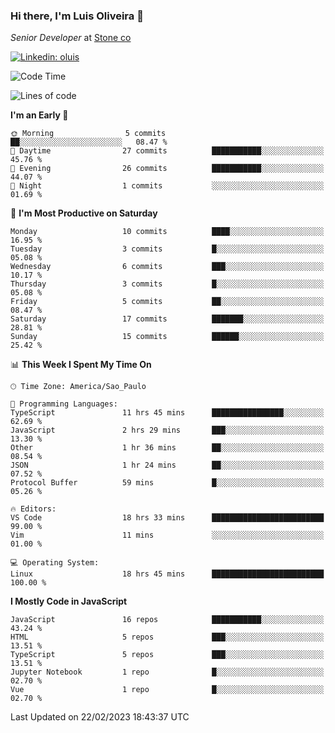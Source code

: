 ### Hi there, I'm Luis Oliveira 👋
*Senior Developer* at [Stone co](https://www.stone.com.br)  

[![Linkedin: oluis](https://img.shields.io/badge/-ooluis-blue?style=flat-square&logo=Linkedin&logoColor=white&link=https://www.linkedin.com/in/ooluis)](https://www.linkedin.com/in/ooluis/)

<!--START_SECTION:waka-->
![Code Time](http://img.shields.io/badge/Code%20Time-2%2C857%20hrs%2033%20mins-blue)

![Lines of code](https://img.shields.io/badge/From%20Hello%20World%20I%27ve%20Written-301.4%20thousand%20lines%20of%20code-blue)

**I'm an Early 🐤** 

```text
🌞 Morning                5 commits           ██░░░░░░░░░░░░░░░░░░░░░░░   08.47 % 
🌆 Daytime                27 commits          ███████████░░░░░░░░░░░░░░   45.76 % 
🌃 Evening                26 commits          ███████████░░░░░░░░░░░░░░   44.07 % 
🌙 Night                  1 commits           ░░░░░░░░░░░░░░░░░░░░░░░░░   01.69 % 
```
📅 **I'm Most Productive on Saturday** 

```text
Monday                   10 commits          ████░░░░░░░░░░░░░░░░░░░░░   16.95 % 
Tuesday                  3 commits           █░░░░░░░░░░░░░░░░░░░░░░░░   05.08 % 
Wednesday                6 commits           ███░░░░░░░░░░░░░░░░░░░░░░   10.17 % 
Thursday                 3 commits           █░░░░░░░░░░░░░░░░░░░░░░░░   05.08 % 
Friday                   5 commits           ██░░░░░░░░░░░░░░░░░░░░░░░   08.47 % 
Saturday                 17 commits          ███████░░░░░░░░░░░░░░░░░░   28.81 % 
Sunday                   15 commits          ██████░░░░░░░░░░░░░░░░░░░   25.42 % 
```


📊 **This Week I Spent My Time On** 

```text
🕑︎ Time Zone: America/Sao_Paulo

💬 Programming Languages: 
TypeScript               11 hrs 45 mins      ████████████████░░░░░░░░░   62.69 % 
JavaScript               2 hrs 29 mins       ███░░░░░░░░░░░░░░░░░░░░░░   13.30 % 
Other                    1 hr 36 mins        ██░░░░░░░░░░░░░░░░░░░░░░░   08.54 % 
JSON                     1 hr 24 mins        ██░░░░░░░░░░░░░░░░░░░░░░░   07.52 % 
Protocol Buffer          59 mins             █░░░░░░░░░░░░░░░░░░░░░░░░   05.26 % 

🔥 Editors: 
VS Code                  18 hrs 33 mins      █████████████████████████   99.00 % 
Vim                      11 mins             ░░░░░░░░░░░░░░░░░░░░░░░░░   01.00 % 

💻 Operating System: 
Linux                    18 hrs 45 mins      █████████████████████████   100.00 % 
```

**I Mostly Code in JavaScript** 

```text
JavaScript               16 repos            ███████████░░░░░░░░░░░░░░   43.24 % 
HTML                     5 repos             ███░░░░░░░░░░░░░░░░░░░░░░   13.51 % 
TypeScript               5 repos             ███░░░░░░░░░░░░░░░░░░░░░░   13.51 % 
Jupyter Notebook         1 repo              █░░░░░░░░░░░░░░░░░░░░░░░░   02.70 % 
Vue                      1 repo              █░░░░░░░░░░░░░░░░░░░░░░░░   02.70 % 
```




 Last Updated on 22/02/2023 18:43:37 UTC
<!--END_SECTION:waka-->
